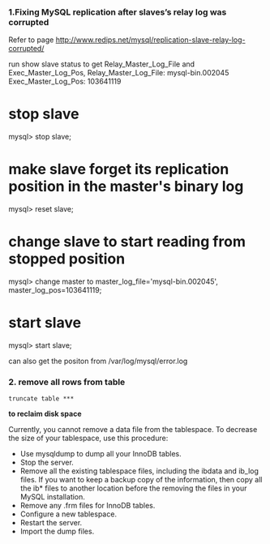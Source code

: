 
### 1.Fixing MySQL replication after slaves’s relay log was corrupted
  Refer to page http://www.redips.net/mysql/replication-slave-relay-log-corrupted/
  
  run show slave status to get Relay_Master_Log_File and Exec_Master_Log_Pos,
  Relay_Master_Log_File: mysql-bin.002045
  Exec_Master_Log_Pos: 103641119
  
  # stop slave
  mysql> stop slave;
   
  # make slave forget its replication position in the master's binary log
  mysql> reset slave;
   
  # change slave to start reading from stopped position
  mysql> change master to master_log_file='mysql-bin.002045', master_log_pos=103641119;
   
  # start slave
  mysql> start slave;
  
  can also get the positon from /var/log/mysql/error.log  

### 2. remove all rows from table
  `truncate table ***`
  
  **to reclaim disk space**
  
  Currently, you cannot remove a data file from the tablespace. To decrease the size of your tablespace, use this procedure:

  *  Use mysqldump to dump all your InnoDB tables.
  *  Stop the server.
  *  Remove all the existing tablespace files, including the ibdata and ib_log files. If you want to keep a backup copy of the information, then copy all the ib* files to another location before the removing the files in your MySQL installation.
  *  Remove any .frm files for InnoDB tables.
  *  Configure a new tablespace.
  *  Restart the server.
  *  Import the dump files.

